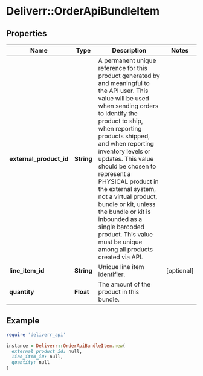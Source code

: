 # Deliverr::OrderApiBundleItem

## Properties

| Name | Type | Description | Notes |
| ---- | ---- | ----------- | ----- |
| **external_product_id** | **String** | A permanent unique reference for this product generated by and meaningful to the API user. This value will be used when sending orders to identify the product to ship, when reporting products shipped, and when reporting inventory levels or updates. This value should be chosen to represent a PHYSICAL product in the external system, not a virtual product, bundle or kit, unless the bundle or kit is inbounded as a single barcoded product. This value must be unique among all products created via API. |  |
| **line_item_id** | **String** | Unique line item identifier. | [optional] |
| **quantity** | **Float** | The amount of the product in this bundle. |  |

## Example

```ruby
require 'deliverr_api'

instance = Deliverr::OrderApiBundleItem.new(
  external_product_id: null,
  line_item_id: null,
  quantity: null
)
```

